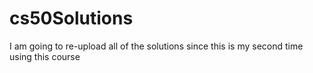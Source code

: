 # cs50Solutions
I am going to re-upload all of the solutions since this is my second time using this course
